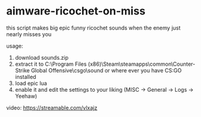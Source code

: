 # aimware-ricochet-on-miss

this script makes big epic funny ricochet sounds when the enemy just nearly misses you

usage:
1. download sounds.zip
2. extract it to C:\Program Files (x86)\Steam\steamapps\common\Counter-Strike Global Offensive\csgo\sound or where ever you have CS:GO installed
3. load epic lua
4. enable it and edit the settings to your liking (MISC -> General -> Logs -> Yeehaw)

video:
https://streamable.com/vlxajz
